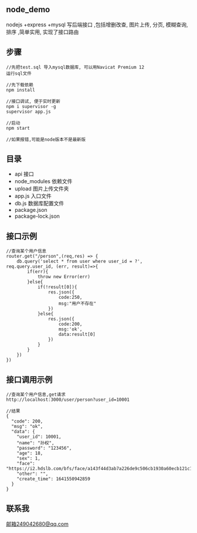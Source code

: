 ## node_demo
nodejs +express +mysql 写后端接口 ,包括增删改查, 图片上传, 分页, 模糊查询, 排序 ,简单实用, 实现了接口路由


## 步骤
```
//先把test.sql 导入mysql数据库, 可以用Navicat Premium 12
运行sql文件

//先下载依赖
npm install

//接口调试, 便于实时更新
npm i supervisor -g
supervisor app.js

//启动
npm start

//如果报错,可能是node版本不是最新版
```


## 目录
- api  接口
- node_modules 依赖文件
- upload 图片上传文件夹
- app.js  入口文件
- db.js  数据库配置文件
- package.json 
- package-lock.json 

## 接口示例
```
//查询某个用户信息
router.get("/person",(req,res) => {
	db.query('select * from user where user_id = ?', req.query.user_id, (err, result)=>{
		if(err){
			throw new Error(err)
		}else{
			if(!result[0]){
				res.json({
					code:250,
					msg:"用户不存在"
				})
			}else{
				res.json({
					code:200,
					msg:'ok',
					data:result[0]
				})
			}
		}
	})
})
```

## 接口调用示例
``` 
//查询某个用户信息,get请求
http://localhost:3000/user/person?user_id=10001

//结果
{
  "code": 200,
  "msg": "ok",
  "data": {
    "user_id": 10001,
    "name": "孙权",
    "password": "123456",
    "age": 18,
    "sex": 1,
    "face": "https://i2.hdslb.com/bfs/face/a143f44d3ab7a226de9c506cb1930a60ecb121c1.jpg@96w_96h_1c_1s.webp",
    "other": "",
    "create_time": 1641550942859
  }
}
```


## 联系我
邮箱249042680@qq.com
